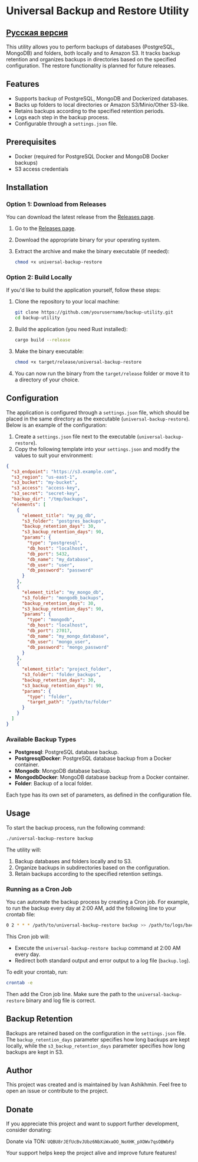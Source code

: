 # Universal Backup and Restore Utility

## [Русская версия](./README-RU.md)

This utility allows you to perform backups of databases (PostgreSQL, MongoDB) and folders, both locally and to Amazon
S3. It tracks backup retention and organizes backups in directories based on the specified configuration. The restore
functionality is planned for future releases.

## Features

- Supports backup of PostgreSQL, MongoDB and Dockerized databases.
- Backs up folders to local directories or Amazon S3/Minio/Other S3-like.
- Retains backups according to the specified retention periods.
- Logs each step in the backup process.
- Configurable through a `settings.json` file.

## Prerequisites

- Docker (required for PostgreSQL Docker and MongoDB Docker backups)
- S3 access credentials

## Installation

### Option 1: Download from Releases

You can download the latest release from the [Releases page](https://github.com/yourusername/backup-utility/releases).

1. Go to the [Releases page](https://github.com/yourusername/backup-utility/releases).
2. Download the appropriate binary for your operating system.
3. Extract the archive and make the binary executable (if needed):

    ```bash
    chmod +x universal-backup-restore
    ```

### Option 2: Build Locally

If you'd like to build the application yourself, follow these steps:

1. Clone the repository to your local machine:

    ```bash
    git clone https://github.com/yourusername/backup-utility.git
    cd backup-utility
    ```

2. Build the application (you need Rust installed):

    ```bash
    cargo build --release
    ```

3. Make the binary executable:

    ```bash
    chmod +x target/release/universal-backup-restore
    ```

4. You can now run the binary from the `target/release` folder or move it to a directory of your choice.

## Configuration

The application is configured through a `settings.json` file, which should be placed in the same directory as the
executable (`universal-backup-restore`). Below is an example of the configuration:

1. Create a `settings.json` file next to the executable (`universal-backup-restore`).
2. Copy the following template into your `settings.json` and modify the values to suit your environment:

```json
{
  "s3_endpoint": "https://s3.example.com",
  "s3_region": "us-east-1",
  "s3_bucket": "my-bucket",
  "s3_access": "access-key",
  "s3_secret": "secret-key",
  "backup_dir": "/tmp/backups",
  "elements": [
    {
      "element_title": "my_pg_db",
      "s3_folder": "postgres_backups",
      "backup_retention_days": 30,
      "s3_backup_retention_days": 90,
      "params": {
        "type": "postgresql",
        "db_host": "localhost",
        "db_port": 5432,
        "db_name": "my_database",
        "db_user": "user",
        "db_password": "password"
      }
    },
    {
      "element_title": "my_mongo_db",
      "s3_folder": "mongodb_backups",
      "backup_retention_days": 30,
      "s3_backup_retention_days": 90,
      "params": {
        "type": "mongodb",
        "db_host": "localhost",
        "db_port": 27017,
        "db_name": "my_mongo_database",
        "db_user": "mongo_user",
        "db_password": "mongo_password"
      }
    },
    {
      "element_title": "project_folder",
      "s3_folder": "folder_backups",
      "backup_retention_days": 30,
      "s3_backup_retention_days": 90,
      "params": {
        "type": "folder",
        "target_path": "/path/to/folder"
      }
    }
  ]
}
```

### Available Backup Types

- **Postgresql**: PostgreSQL database backup.
- **PostgresqlDocker**: PostgreSQL database backup from a Docker container.
- **Mongodb**: MongoDB database backup.
- **MongodbDocker**: MongoDB database backup from a Docker container.
- **Folder**: Backup of a local folder.

Each type has its own set of parameters, as defined in the configuration file.

## Usage

To start the backup process, run the following command:

```bash
./universal-backup-restore backup
```

The utility will:

1. Backup databases and folders locally and to S3.
2. Organize backups in subdirectories based on the configuration.
3. Retain backups according to the specified retention settings.

### Running as a Cron Job

You can automate the backup process by creating a Cron job. For example, to run the backup every day at 2:00 AM, add the
following line to your crontab file:

```bash
0 2 * * * /path/to/universal-backup-restore backup >> /path/to/logs/backup.log 2>&1
```

This Cron job will:

- Execute the `universal-backup-restore backup` command at 2:00 AM every day.
- Redirect both standard output and error output to a log file (`backup.log`).

To edit your crontab, run:

```bash
crontab -e
```

Then add the Cron job line. Make sure the path to the `universal-backup-restore` binary and log file is correct.

## Backup Retention

Backups are retained based on the configuration in the `settings.json` file. The `backup_retention_days` parameter
specifies how long backups are kept locally, while the `s3_backup_retention_days` parameter specifies how long backups
are kept in S3.

## Author

This project was created and is maintained by Ivan Ashikhmin.
Feel free to open an issue or contribute to the project.

## Donate

If you appreciate this project and want to support further development, consider donating:

Donate via TON: `UQBU8rJEfUcBvJUbz6NbXiWxaOO_NoXHK_pXOWv7qsOBWbFp`

Your support helps keep the project alive and improve future features!

